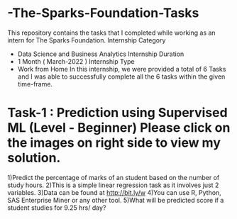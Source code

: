 # -The-Sparks-Foundation-Tasks
This repository contains the tasks that I completed while working as an intern for  The Sparks Foundation.
Internship Category 
- Data Science and Business Analytics Internship Duration 
- 1 Month ( March-2022 ) Internship Type 
- Work from Home 
In this internship, we were provided a total of 6 Tasks and I was able to successfully complete all the 6 tasks within the given time-frame.
# Task-1 : Prediction using Supervised ML (Level - Beginner) Please click on the images on right side to view my solution.  
1)Predict the percentage of marks of an student based on the number of study hours. 
2)This is a simple linear regression task as it involves just 2 variables.
3)Data can be found at http://bit.ly/w
4)You can use R, Python, SAS Enterprise Miner or any other tool.
5)What will be predicted score if a student studies for 9.25 hrs/ day?
